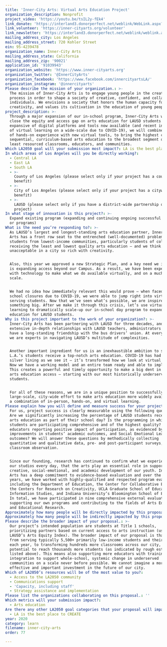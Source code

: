 ```yaml
---
title: 'Inner-City Arts: Virtual Arts Education Project'
organization_description: Nonprofit
project_video: 'https://youtu.be/tsIL2y-fEk4'
link_donate: 'https://interland3.donorperfect.net/weblink/WebLink.aspx?name=E9886&id=16'
link_volunteer: 'https://inner-cityarts.org/volunteer'
link_newsletter: 'https://interland3.donorperfect.net/weblink/weblink.aspx?name=E9886&id=15'
mailing_address_city: Los Angeles
mailing_address_street: 720 Kohler Street
ein: 95-4239478
organization_name: Inner-City Arts
mailing_address_state: California
mailing_address_zip: '90021'
application_id: '91039943'
organization_website: 'https://www.inner-cityarts.org'
organization_twitter: '@InnerCityArts'
organization_facebook: 'https://www.facebook.com/innercityartsLA/'
organization_instagram: '@innercityarts'
Please describe the mission of your organization.: >-
  The mission of Inner-City Arts is to engage young people in the creative
  process in order to shape a society of creative, confident, and collaborative
  individuals. We envisions a society that honors the human capacity for
  creativity, and values its cultivation in the education of young people.
project_description: >-
  Through a major expansion of our in-school program, Inner-City Arts will help
  close the equity and access gap on arts education for LAUSD students. With the
  expansive of digital platforms and tools now available (and recent integration
  of virtual learning on a wide-scale due to COVID-19), we will combine 30 years
  of hands-on experience with new virtual tools, to bring the highest caliber of
  sequential, curriculum-based arts education to the broadest segment of LAUSD’s
  least resourced classrooms, educators, and communities.
Which LA2050 goal will your submission most impact?: LA is the best place to LEARN
In which areas of Los Angeles will you be directly working?:
  - Central LA
  - East LA
  - South LA
  - >-
    County of Los Angeles (please select only if your project has a countywide
    benefit)
  - >-
    City of Los Angeles (please select only if your project has a citywide
    benefit)
  - >-
    LAUSD (please select only if you have a district-wide partnership or
    project)
In what stage of innovation is this project?: >-
  Expand existing program (expanding and continuing ongoing successful projects
  or programs)
What is the need you’re responding to?: >-
  As LAUSD’s largest and longest-standing arts education partner, Inner-City
  Arts has a front row seat to the entrenched (well-documented) problem of
  students from lowest-income communities, particularly students of color,
  receiving the least and lowest quality arts education – and we think that’s
  unacceptable in a city so rich with creativity. 


  Also, this year we approved a new Strategic Plan, and a key need we identified
  is expanding access beyond our Campus. As a result, we have been experimenting
  with technology to make what we do available virtually, and on a much broader
  scale. 


  We had no idea how immediately relevant this would prove – when faced with
  school closures due to COVID-19, we were able to jump right into virtually
  serving students. Now that we’ve seen what’s possible, we are inspired to do
  something big. After we make it through this crisis, let’s use virtual
  learning to dramatically scale-up our in-school day program to expand arts
  education for LAUSD students.
Why is this project important to the work of your organization?: >-
  Inner-City Arts has been partnering with LAUSD for three decades, and we have
  extensive in-depth relationships with LAUSD teachers, administrators – we even
  have a long-standing friendship with the bus drivers’ union. At every level,
  we are experts in navigating LAUSD’s multitude of complexities.  


  Another important ingredient for us is an inexhaustible ambition to see all of
  L.A.’s students receive a top-notch arts education. COVID-19 has had one
  silver lining as we see it – it’s transformed how we look at virtual learning.
  Now we have a working model and an entire team ready and able to implement.
  This creates a powerful and timely opportunity to make a big dent in expanding
  arts education access – starting with our most historically underserved
  students. 


  For all of these reasons, we are in a unique position to successfully lead a
  large-scale, city-wide effort to make arts education more widely available via
  a combination of in-person, hands-on, and virtual learning. 
Please explain how you will define and measure success for your project.: >
  For us, project success is clearly measurable using the following questions –
  Are we significantly increasing the percentage of LAUSD students receiving
  arts education as part of their school day? Is the programming in which
  students are participating comprehensive and of the highest quality? Are
  educators reporting positive impact of participation, as evidenced by
  improvements in students’ academic outcomes, and Social Emotional Learning
  outcomes? We will answer these questions by methodically collecting
  quantitative and qualitative data, pre- and post-participant surveys, and
  classroom observation. 


  Since our founding, research has continued to confirm what we experience in
  our studios every day, that the arts play an essential role in supporting the
  creative, social-emotional, and academic development of our youth. Inner-City
  Arts has a deep commitment to evidence-based evaluation and over the past 30
  years, we have worked with highly-qualified and respected program evaluators,
  including the Department of Education, the Center for Collaborative Education,
  the Centers for Research on Creativity, UCLA Graduate School of Education and
  Information Studies, and Indiana University’s Bloomington School of Education.
  In total, we have participated in nine comprehensive external evaluations,
  supporting our own programs and contributing to the fields of Arts Education
  and Educational Research.
Approximately how many people will be directly impacted by this proposal?: '15000'
Approximately how many people will be indirectly impacted by this proposal?: '150000'
Please describe the broader impact of your proposal.: >-
  Our project’s intended population are students at Title 1 schools,
  prioritizing partners based on current access to arts instruction (using
  LAUSD’s Arts Equity Index). The broader impact of our proposal is that we go
  from serving typically 5,500+ primarily low-income students and their teachers
  each year, to transforming hundreds more classrooms across our city, with the
  potential to reach thousands more students (as indicated by rough estimates
  listed above). This means also supporting more educators with training in arts
  integration to support whole-school, systemic change in underserved
  communities on a scale never before possible. We cannot imagine a more
  effective and important investment in the future of our city.
Which of LA2050’s resources will be of the most value to you?:
  - Access to the LA2050 community
  - Communications support
  - 'Capacity, including staff'
  - Strategy assistance and implementation
Please list the organizations collaborating on this proposal.: ''
Which metrics will your submission impact?:
  - Arts education
Are there any other LA2050 goal categories that your proposal will impact?:
  - LA is the best place to CREATE
year: 2020
category: learn
filename: inner-city-arts
order: 77

---
```

